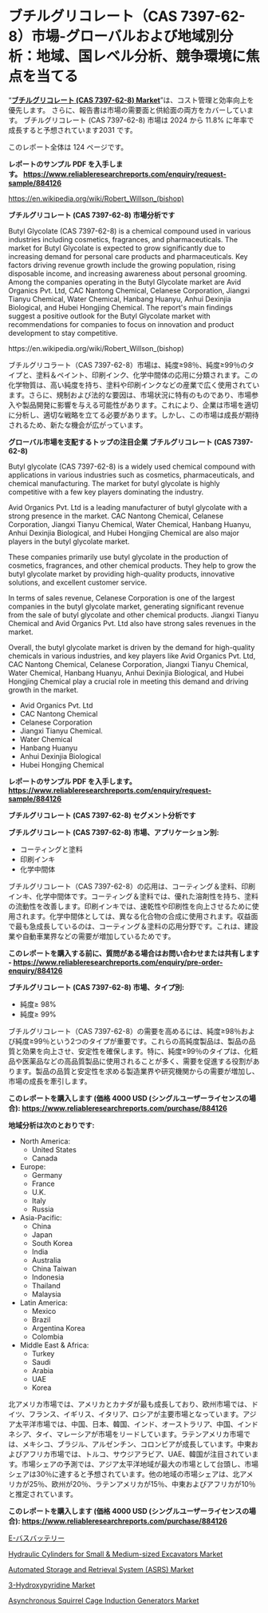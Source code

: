 <p><h1>ブチルグリコレート（CAS 7397-62-8）市場-グローバルおよび地域別分析：地域、国レベル分析、競争環境に焦点を当てる</h1></p><p>&ldquo;<strong><a href="https://www.reliableresearchreports.com/butyl-glycolate-cas-7397-62-8--r884126">ブチルグリコレート (CAS 7397-62-8) Market</a></strong>&rdquo;は、コスト管理と効率向上を優先します。 さらに、報告書は市場の需要面と供給面の両方をカバーしています。 ブチルグリコレート (CAS 7397-62-8) 市場は 2024 から 11.8% に年率で成長すると予想されています2031 です。</p>
<p>このレポート全体は 124 ページです。</p>
<p><strong>レポートのサンプル PDF を入手します。&nbsp;<a href="https://www.reliableresearchreports.com/enquiry/request-sample/884126">https://www.reliableresearchreports.com/enquiry/request-sample/884126</a></strong></p>
<p><a href="https://en.wikipedia.org/wiki/Robert_Willson_(bishop)">https://en.wikipedia.org/wiki/Robert_Willson_(bishop)</a></p>
<p><strong>ブチルグリコレート (CAS 7397-62-8) 市場分析です</strong></p>
<p><p>Butyl Glycolate (CAS 7397-62-8) is a chemical compound used in various industries including cosmetics, fragrances, and pharmaceuticals. The market for Butyl Glycolate is expected to grow significantly due to increasing demand for personal care products and pharmaceuticals. Key factors driving revenue growth include the growing population, rising disposable income, and increasing awareness about personal grooming. Among the companies operating in the Butyl Glycolate market are Avid Organics Pvt. Ltd, CAC Nantong Chemical, Celanese Corporation, Jiangxi Tianyu Chemical, Water Chemical, Hanbang Huanyu, Anhui Dexinjia Biological, and Hubei Hongjing Chemical. The report's main findings suggest a positive outlook for the Butyl Glycolate market with recommendations for companies to focus on innovation and product development to stay competitive.</p></p>
<p>https://en.wikipedia.org/wiki/Robert_Willson_(bishop)</p>
<p><p>ブチルグリコラート（CAS 7397-62-8）市場は、純度≥98％、純度≥99％のタイプと、塗料＆ペイント、印刷インク、化学中間体の応用に分類されます。この化学物質は、高い純度を持ち、塗料や印刷インクなどの産業で広く使用されています。さらに、規制および法的な要因は、市場状況に特有のものであり、市場参入や製品開発に影響を与える可能性があります。これにより、企業は市場を適切に分析し、適切な戦略を立てる必要があります。しかし、この市場は成長が期待されるため、新たな機会が広がっています。</p></p>
<p><strong>グローバル市場を支配するトップの注目企業 ブチルグリコレート (CAS 7397-62-8)</strong></p>
<p><p>Butyl glycolate (CAS 7397-62-8) is a widely used chemical compound with applications in various industries such as cosmetics, pharmaceuticals, and chemical manufacturing. The market for butyl glycolate is highly competitive with a few key players dominating the industry.</p><p>Avid Organics Pvt. Ltd is a leading manufacturer of butyl glycolate with a strong presence in the market. CAC Nantong Chemical, Celanese Corporation, Jiangxi Tianyu Chemical, Water Chemical, Hanbang Huanyu, Anhui Dexinjia Biological, and Hubei Hongjing Chemical are also major players in the butyl glycolate market. </p><p>These companies primarily use butyl glycolate in the production of cosmetics, fragrances, and other chemical products. They help to grow the butyl glycolate market by providing high-quality products, innovative solutions, and excellent customer service. </p><p>In terms of sales revenue, Celanese Corporation is one of the largest companies in the butyl glycolate market, generating significant revenue from the sale of butyl glycolate and other chemical products. Jiangxi Tianyu Chemical and Avid Organics Pvt. Ltd also have strong sales revenues in the market.</p><p>Overall, the butyl glycolate market is driven by the demand for high-quality chemicals in various industries, and key players like Avid Organics Pvt. Ltd, CAC Nantong Chemical, Celanese Corporation, Jiangxi Tianyu Chemical, Water Chemical, Hanbang Huanyu, Anhui Dexinjia Biological, and Hubei Hongjing Chemical play a crucial role in meeting this demand and driving growth in the market.</p></p>
<p><ul><li>Avid Organics Pvt. Ltd</li><li>CAC Nantong Chemical</li><li>Celanese Corporation</li><li>Jiangxi Tianyu Chemical.</li><li>Water Chemical</li><li>Hanbang Huanyu</li><li>Anhui Dexinjia Biological</li><li>Hubei Hongjing Chemical</li></ul></p>
<p><strong>レポートのサンプル PDF を入手します。 <a href="https://www.reliableresearchreports.com/enquiry/request-sample/884126">https://www.reliableresearchreports.com/enquiry/request-sample/884126</a></strong></p>
<p><strong>ブチルグリコレート (CAS 7397-62-8) セグメント分析です</strong></p>
<p><strong>ブチルグリコレート (CAS 7397-62-8) 市場、アプリケーション別:</strong></p>
<p><ul><li>コーティングと塗料</li><li>印刷インキ</li><li>化学中間体</li></ul></p>
<p><p>ブチルグリコレート（CAS 7397-62-8）の応用は、コーティング＆塗料、印刷インキ、化学中間体です。コーティング＆塗料では、優れた溶剤性を持ち、塗料の流動性を改善します。印刷インキでは、速乾性や印刷性を向上させるために使用されます。化学中間体としては、異なる化合物の合成に使用されます。収益面で最も急成長しているのは、コーティング＆塗料の応用分野です。これは、建設業や自動車業界などの需要が増加しているためです。</p></p>
<p><strong>このレポートを購入する前に、質問がある場合はお問い合わせまたは共有します - <a href="https://www.reliableresearchreports.com/enquiry/pre-order-enquiry/884126">https://www.reliableresearchreports.com/enquiry/pre-order-enquiry/884126</a></strong></p>
<p><strong>ブチルグリコレート (CAS 7397-62-8) 市場、タイプ別:</strong></p>
<p><ul><li>純度≥ 98%</li><li>純度≥ 99%</li></ul></p>
<p><p>ブチルグリコレート（CAS 7397-62-8）の需要を高めるには、純度≥98％および純度≥99％という2つのタイプが重要です。これらの高純度製品は、製品の品質と効果を向上させ、安定性を確保します。特に、純度≥99％のタイプは、化粧品や医薬品などの高品質製品に使用されることが多く、需要を促進する役割があります。製品の品質と安定性を求める製造業界や研究機関からの需要が増加し、市場の成長を牽引します。</p></p>
<p><strong>このレポートを購入します (価格 4000 USD (シングルユーザーライセンスの場合): <a href="https://www.reliableresearchreports.com/purchase/884126">https://www.reliableresearchreports.com/purchase/884126</a></strong></p>
<p><strong>地域分析は次のとおりです:</strong></p>
<p><ul>
    <li>
        North America:
        <ul>
            <li>United States</li>
            <li>Canada</li>
        </ul>
    </li>
    <li>
        Europe:
        <ul>
            <li>Germany</li>
            <li>France</li>
            <li>U.K.</li>
            <li>Italy</li>
            <li>Russia</li>
        </ul>
    </li>
    <li>
        Asia-Pacific:
        <ul>
            <li>China</li>
            <li>Japan</li>
            <li>South Korea</li>
            <li>India</li>
            <li>Australia</li>
            <li>China Taiwan</li>
            <li>Indonesia</li>
            <li>Thailand</li>
            <li>Malaysia</li>
        </ul>
    </li>
    <li>
        Latin America:
        <ul>
            <li>Mexico</li>
            <li>Brazil</li>
            <li>Argentina Korea</li>
            <li>Colombia</li>
        </ul>
    </li>
    <li>
        Middle East & Africa:
        <ul>
            <li>Turkey</li>
            <li>Saudi</li>
            <li>Arabia</li>
            <li>UAE</li>
            <li>Korea</li>
        </ul>
    </li>
    </ul></p>
<p><p>北アメリカ市場では、アメリカとカナダが最も成長しており、欧州市場では、ドイツ、フランス、イギリス、イタリア、ロシアが主要市場となっています。アジア太平洋市場では、中国、日本、韓国、インド、オーストラリア、中国、インドネシア、タイ、マレーシアが市場をリードしています。ラテンアメリカ市場では、メキシコ、ブラジル、アルゼンチン、コロンビアが成長しています。中東およびアフリカ市場では、トルコ、サウジアラビア、UAE、韓国が注目されています。市場シェアの予測では、アジア太平洋地域が最大の市場として台頭し、市場シェアは30％に達すると予想されています。他の地域の市場シェアは、北アメリカが25％、欧州が20％、ラテンアメリカが15％、中東およびアフリカが10％と推定されています。</p></p>
<p><strong>このレポートを購入します (価格 4000 USD (シングルユーザーライセンスの場合): <a href="https://www.reliableresearchreports.com/purchase/884126">https://www.reliableresearchreports.com/purchase/884126</a></strong></p>
<p><p><a href="https://github.com/mohamedbakry57/Market-Research-Report-List-6/blob/main/601538487378.md">E-バスバッテリー</a></p><p><a href="https://issuu.com/reportprime-2/docs/hydraulic-cylinders-for-small-mediu_615d169bad57b0">Hydraulic Cylinders for Small & Medium-sized Excavators Market</a></p><p><a href="https://issuu.com/reportprime-2/docs/automated-storage-and-retrieval-sys_8699d809e7edcf">Automated Storage and Retrieval System (ASRS) Market</a></p><p><a href="https://github.com/vimar16th/Market-Research-Report-List-6/blob/main/3-hydroxypyridine-market.md">3-Hydroxypyridine Market</a></p><p><a href="https://github.com/luckyshygirl/Market-Research-Report-List-6/blob/main/asynchronous-squirrel-cage-induction-generators-market.md">Asynchronous Squirrel Cage Induction Generators Market</a></p></p>